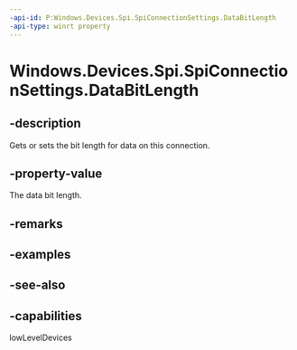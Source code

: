 ```yaml
---
-api-id: P:Windows.Devices.Spi.SpiConnectionSettings.DataBitLength
-api-type: winrt property
---
```


<!-- Property syntax
public int DataBitLength { get;  set; }
-->

# Windows.Devices.Spi.SpiConnectionSettings.DataBitLength

## -description
Gets or sets the bit length for data on this connection.

## -property-value
The data bit length.

## -remarks

## -examples

## -see-also


## -capabilities
lowLevelDevices
